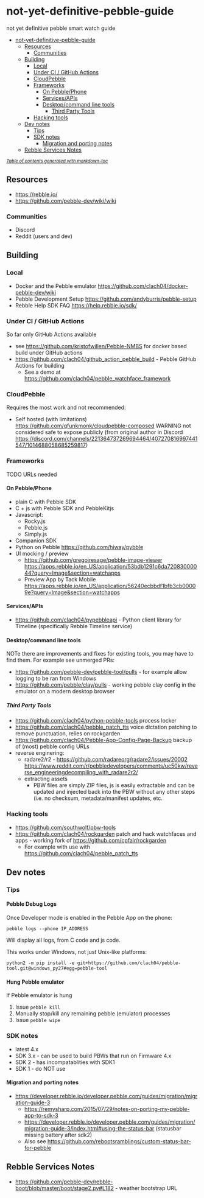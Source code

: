 # not-yet-definitive-pebble-guide

not yet definitive pebble smart watch guide

- [not-yet-definitive-pebble-guide](#not-yet-definitive-pebble-guide)
  * [Resources](#resources)
    + [Communities](#communities)
  * [Building](#building)
    + [Local](#local)
    + [Under CI / GitHub Actions](#under-ci---github-actions)
    + [CloudPebble](#cloudpebble)
    + [Frameworks](#frameworks)
      - [On Pebble/Phone](#on-pebble-phone)
      - [Services/APIs](#services-apis)
      - [Desktop/command line tools](#desktop-command-line-tools)
        * [Third Party Tools](#third-party-tools)
    + [Hacking tools](#hacking-tools)
  * [Dev notes](#dev-notes)
    + [Tips](#tips)
    + [SDK notes](#sdk-notes)
      - [Migration and porting notes](#migration-and-porting-notes)
  * [Rebble Services Notes](#rebble-services-notes)

<small><i><a href='http://ecotrust-canada.github.io/markdown-toc/'>Table of contents generated with markdown-toc</a></i></small>


## Resources

  * https://rebble.io/
  * https://github.com/pebble-dev/wiki/wiki

### Communities

  * Discord
  * Reddit (users and dev)

## Building

### Local

  * Docker and the Pebble emulator https://github.com/clach04/docker-pebble-dev/wiki
  * Pebble Development Setup https://github.com/andyburris/pebble-setup
  * Rebble Help SDK FAQ https://help.rebble.io/sdk/

### Under CI / GitHub Actions

So far only GitHub Actions available

  * see https://github.com/kristofwillen/Pebble-NMBS for docker based build under GitHub actions
  * https://github.com/clach04/github_action_pebble_build - Pebble GitHub Actions for building
      * See a demo at https://github.com/clach04/pebble_watchface_framework

### CloudPebble

Requires the most work and not recommended:

  * Self hosted (with limitations) https://github.com/gfunkmonk/cloudpebble-composed WARNING not considered safe to expose publicly (from original author in Discord https://discord.com/channels/221364737269694464/407270816997441547/1014688058685259817)

### Frameworks

TODO URLs needed

#### On Pebble/Phone

  * plain C with Pebble SDK
  * C + js with Pebble SDK and PebbleKitjs
  * Javascript:
      * Rocky.js
      * Pebble.js
      * Simply.js
  * Companion SDK
  * Python on Pebble https://github.com/hiway/pybble
  * UI mocking / preview
      * https://github.com/gregoiresage/pebble-image-viewer https://apps.rebble.io/en_US/application/53bdb1291c6da72083000044?query=Image&section=watchapps
      * Preview App by Tack Mobile https://apps.rebble.io/en_US/application/56240ecbbdf1bfb3cb00009e?query=Image&section=watchapps

#### Services/APIs

  * https://github.com/clach04/pypebbleapi - Python client library for Timeline (specifically Rebble Timeline service)

#### Desktop/command line tools

NOTe there are improvements and fixes for existing tools, you may have to find them. For example see unmerged PRs:


  * https://github.com/pebble-dev/pebble-tool/pulls - for example allow logging to be ran from Windows
  * https://github.com/pebble/clay/pulls - working pebble clay config in the emulator on a modern desktop browser

##### Third Party Tools

  * https://github.com/clach04/python-pebble-tools process locker
  * https://github.com/clach04/pebble_patch_tts voice dictation patching to remove punctuation, relies on rockgarden
  * https://github.com/clach04/Pebble-App-Config-Page-Backup backup of (most) pebble config URLs
  * reverse enginering:
      * radare2/r2 - https://github.com/radareorg/radare2/issues/20002 https://www.reddit.com/r/pebbledevelopers/comments/uc50kw/reverse_engineeringdecompiling_with_radare2r2/
      * extracting assets
          * PBW files are simply ZIP files, js is easily extractable and can be updated and injected back into the PBW without any other steps (i.e. no checksum, metadata/manifest updates, etc.
  
### Hacking tools

  * https://github.com/southwolf/pbw-tools
  * https://github.com/clach04/rockgarden patch and hack watchfaces and apps - working fork of https://github.com/cpfair/rockgarden
      * For example with use with https://github.com/clach04/pebble_patch_tts

## Dev notes

### Tips

#### Pebble Debug Logs

Once Developer mode is enabled in the Pebble App on the phone:

    pebble logs --phone IP_ADDRESS

Will display all logs, from C code and js code.

This works under Windows, not just Unix-like platforms:

    python2 -m pip install -e git+https://github.com/clach04/pebble-tool.git@windows_py27#egg=pebble-tool

#### Hung Pebble emulator

If Pebble emulator is hung

1. Issue `pebble kill`
2. Manually stop/kill any remaining pebble (emulator) processes
3. Issue `pebble wipe`

### SDK notes

  * latest 4.x
  * SDK 3.x - can be used to build PBWs that run on Firmware 4.x
  * SDK 2 - has incompatablities with SDK1
  * SDK 1 - do NOT use

#### Migration and porting notes

  * https://developer.rebble.io/developer.pebble.com/guides/migration/migration-guide-3
      * https://remysharp.com/2015/07/29/notes-on-porting-my-pebble-app-to-sdk-3
      * https://developer.rebble.io/developer.pebble.com/guides/migration/migration-guide-3/index.html#using-the-status-bar (statusbar missing battery after sdk2)
      * Also see https://github.com/rebootsramblings/custom-status-bar-for-pebble

## Rebble Services Notes

  * https://github.com/pebble-dev/rebble-boot/blob/master/boot/stage2.py#L182 - weather bootstrap URL

